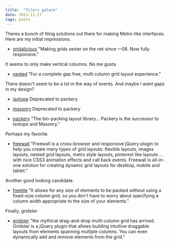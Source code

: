 ```yaml
---
title:  "Tilers galore"
date: 2013-11-27
tags: posts
---
```


Theres a bunch of tiling solutions out there for making Metro-like interfaces. Here are my initial impressions.

* [gridalicious] "Making grids sexier on the net since —08. Now fully responsive."

It seems to only make vertical columns. No me gusta

* [nested] "For a complete gap free, multi column grid layout experience."

There doesn't seem to be a lot in the way of events. And maybe I *want* gaps in my design?

* [isotope] Deprecated to packery

* [masonry] Deprecated to packery

* [packery] "The bin-packing layout library... Packery is the successor to Isotope and Masonry."

Perhaps my favorite. 

* [freewall] "Freewall is a cross-browser and responsive jQuery plugin to help you create many types of grid layouts: flexible layouts, images layouts, nested grid layouts, metro style layouts, pinterest like layouts ... with nice CSS3 animation effects and call back events. Freewall is all-in-one solution for creating dynamic grid layouts for desktop, mobile and tablet."

Another good looking candidate.

* [freetile] "It allows for any size of elements to be packed without using a fixed-size column grid, so you don't have to worry about specifying a column width appropriate to the size of your elements."

Finally, gridster

* [gridster] "the mythical drag-and-drop multi-column grid has arrived. Gridster is a jQuery plugin that allows building intuitive draggable layouts from elements spanning multiple columns. You can even dynamically add and remove elements from the grid."

[mason.js]: http://masonjs.com/
[nested]: http://suprb.com/apps/nested/
[gridalicious]: http://suprb.com/apps/gridalicious/
[packery]: http://packery.metafizzy.co/
[isotope]: http://isotope.metafizzy.co/
[masonry]: http://masonry.desandro.com/
[freewall]: http://vnjs.net/www/project/freewall/
[freetile]: http://yconst.com/web/freetile/
[gridster]: http://gridster.net/